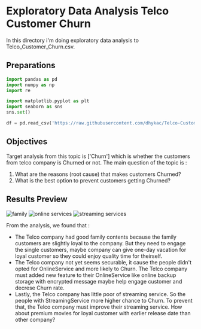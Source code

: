 # Exploratory Data Analysis Telco Customer Churn

In this directory i'm doing exploratory data analysis to Telco_Customer_Churn.csv.

## Preparations

```python
import pandas as pd
import numpy as np
import re

import matplotlib.pyplot as plt
import seaborn as sns
sns.set()

df = pd.read_csv('https://raw.githubusercontent.com/dhykac/Telco-Customer-Churn/main/Telco%20Customer%20Churn.csv',encoding ='latin')
```

## Objectives

Target analysis from this topic is ['Churn'] which is whether the customers from telco company is Churned or not.
The main question of the topic is :
1. What are the reasons (root cause) that makes customers Churned?
2. What is the best option to prevent customers getting Churned?

## Results Preview

![family](https://user-images.githubusercontent.com/92696555/147418978-b3f88401-d624-4383-9daa-87efbdf91647.png)
![online services](https://user-images.githubusercontent.com/92696555/147418999-641cfd69-e23e-4612-a870-5bcc5ceb519a.png)
![streaming services](https://user-images.githubusercontent.com/92696555/147419009-bbe744a1-19ee-4261-aaf4-a79f122db23b.png)

From the analysis, we found that :

* The Telco company had good family contents because the family customers are slightly loyal to the company. But they need to engage the single customers, maybe company can give one-day vacation for loyal customer so they could enjoy quality time for theirself.
* The Telco company not yet seems securable, it cause the people didn't opted for OnlineService and more likely to Churn. The Telco company must added new feature to their OnlineService like online backup storage with encrypted message maybe help engage customer and decrese Churn rate.
* Lastly, the Telco company has little poor of streaming service. So the people with StreamingService more higher chance to Churn. To prevent that, the Telco company must improve their streaming service. How about premium movies for loyal customer with earlier release date than other company?
